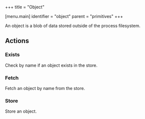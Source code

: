+++
title = "Object"

[menu.main]
identifier = "object"
parent = "primitives"
+++

An object is a blob of data stored outside of the process filesystem.

## Actions

### Exists

Check by name if an object exists in the store.

### Fetch

Fetch an object by name from the store.

### Store

Store an object.

